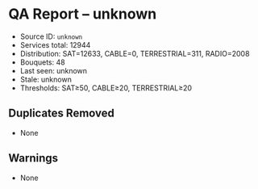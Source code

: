 # QA Report – unknown

- Source ID: `unknown`
- Services total: 12944
- Distribution: SAT=12633, CABLE=0, TERRESTRIAL=311, RADIO=2008
- Bouquets: 48
- Last seen: unknown
- Stale: unknown
- Thresholds: SAT≥50, CABLE≥20, TERRESTRIAL≥20

## Duplicates Removed
- None

## Warnings
- None
